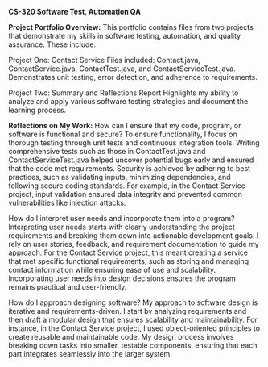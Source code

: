 **CS-320 Software Test, Automation QA**

**Project Portfolio Overview:**
This portfolio contains files from two projects that demonstrate my skills in software testing, automation, and quality assurance. These include:

Project One: Contact Service
      Files included: Contact.java, ContactService.java, ContactTest.java, and ContactServiceTest.java.
      Demonstrates unit testing, error detection, and adherence to requirements.

Project Two: Summary and Reflections Report
     Highlights my ability to analyze and apply various software testing strategies and document the learning process.

**Reflections on My Work:**
     How can I ensure that my code, program, or software is functional and secure?
To ensure functionality, I focus on thorough testing through unit tests and continuous integration tools. Writing comprehensive tests such as those in ContactTest.java and ContactServiceTest.java helped uncover potential bugs early and ensured that the code met requirements. Security is achieved by adhering to best practices, such as validating inputs, minimizing dependencies, and following secure coding standards. For example, in the Contact Service project, input validation ensured data integrity and prevented common vulnerabilities like injection attacks.

How do I interpret user needs and incorporate them into a program?
     Interpreting user needs starts with clearly understanding the project requirements and breaking them down into actionable development goals. I rely on user stories, feedback, and requirement documentation to guide my approach. For the Contact Service project, this meant creating a service that met specific functional requirements, such as storing and managing contact information while ensuring ease of use and scalability. Incorporating user needs into design decisions ensures the program remains practical and user-friendly.

How do I approach designing software?
     My approach to software design is iterative and requirements-driven. I start by analyzing requirements and then draft a modular design that ensures scalability and maintainability. For instance, in the Contact Service project, I used object-oriented principles to create reusable and maintainable code. My design process involves breaking down tasks into smaller, testable components, ensuring that each part integrates seamlessly into the larger system.
